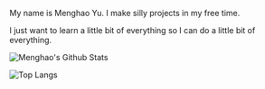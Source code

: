 My name is Menghao Yu. I make silly projects in my free time.

I just want to learn a little bit of everything so I can do a little bit of everything. 

![Menghao's Github Stats](https://github-readme-stats.vercel.app/api?username=menghaoyu2002&count_private=true&show_icons=true&theme=github_dark) 

![Top Langs](https://github-readme-stats.vercel.app/api/top-langs/?username=menghaoyu2002&langs_count=10&layout=donut-vertical&exclude_repo=csc258-frogger,better-dotfiles&theme=github_dark&size_weight=0.5&count_weight=0.5)
